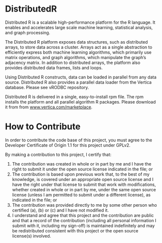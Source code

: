 DistributedR
============

Distributed R is a scalable high-performance platform for the R language. It enables and accelerates large scale machine learning, statistical analysis, and graph processing.

The Distributed R platform exposes data structures, such as distributed arrays, to store data across a cluster. Arrays act as a single abstraction to efficiently express both machine learning algorithms, which primarily use matrix operations, and graph algorithms, which manipulate the graph’s adjacency matrix. In addition to distributed arrays, the platform also provides distributed data frames, lists and loops.

Using Distributed R constructs, data can be loaded in parallel from any data source. Distributed R also provides a parallel data loader from the Vertica database. Please see vRODBC repository.

Distributed R is delivered in a single, easy-to-install rpm file. The rpm installs the platform and all parallel algorithm R packages. Please download it from from www.vertica.com/marketplace.

How to Contribute
============
In order to contribute the code base of this project, you must agree to the Developer Certificate of Origin 1.1 for this project under GPLv2.

By making a contribution to this project, I certify that:
  1. The contribution was created in whole or in part by me and I have the right to submit it under the open source license indicated in the file; or
  2. The contribution is based upon previous work that, to the best of my knowledge, is covered under an appropriate open source license and I have the right under that license to submit that work with modifications, whether created in whole or in part by me, under the same open source license (unless I am permitted to submit under a different license), as indicated in the file; or
  3. The contribution was provided directly to me by some other person who certified (a), (b) or (c) and I have not modified it.
  4. I understand and agree that this project and the contribution are public and that a record of the contribution (including all personal information I submit with it, including my sign-off) is maintained indefinitely and may be redistributed consistent with this project or the open source license(s) involved.
